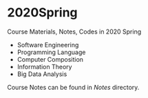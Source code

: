 # 2020Spring
Course Materials, Notes, Codes in 2020 Spring

- Software Engineering
- Programming Language
- Computer Composition
- Information Theory
- Big Data Analysis

Course Notes can be found in *Notes* directory.